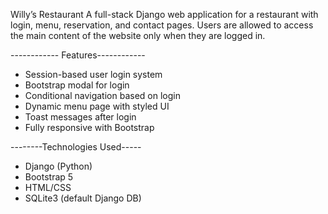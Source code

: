 
Willy’s Restaurant
A full-stack Django web application for a restaurant with login, menu, reservation, and contact pages.
Users are allowed to access the main content of the website only when they are logged in.


------------ Features------------
- Session-based user login system
- Bootstrap modal for login
- Conditional navigation based on login
- Dynamic menu page with styled UI
- Toast messages after login
- Fully responsive with Bootstrap


--------Technologies Used-----
- Django (Python)
- Bootstrap 5
- HTML/CSS
- SQLite3 (default Django DB)
